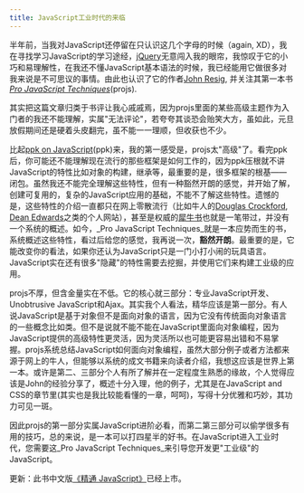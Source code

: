 ```yaml
---
title: JavaScript工业时代的来临
---
```

半年前，当我对JavaScript还停留在只认识这几个字母的时候（again, XD），我在寻找学习JavaScript的学习途经，[jQuery][0]无意闯入我的眼帘，我惊叹于它的小巧和易理解性，在我还不懂JavaScript基本语法的时候，我已经能用它做很多对我来说是不可思议的事情。由此也认识了它的作者[John Resig][1], 并关注其第一本书[_Pro JavaScript Techniques_][2](projs).

其实把这篇文章归类于书评让我心戚戚焉，因为projs里面的某些高级主题作为入门者的我还不能理解，实属"无法评论"，若夸夸其谈恐会贻笑大方，虽如此，元旦放假期间还是硬着头皮翻完，虽不能一一理顺，但收获也不少。

比起[ppk on JavaScript][3](ppk)来，我的第一感受是，projs太"高级"了。看完ppk后，你可能还不能理解现在流行的那些框架是如何工作的，因为ppk压根就不讲JavaScript的特性比如对象的构建，继承等，最重要的是，很多框架的根基——闭包。虽然我还不能完全理解这些特性，但有一种豁然开朗的感觉，并开始了解，创建可复用的，复杂的JavaScript应用的基础，不能不了解这些特性。遗憾的是，这些特性的介绍一直都只在网上零散流行（比如牛人的[Douglas Crockford][4], [Dean Edwards][5]之类的个人网站），甚至是权威的[犀牛书][6]也就是一笔带过，并没有一个系统的概述。如今，_Pro JavaScript Techniques_就是一本应势而生的书，系统概述这些特性，看过后给您的感觉，我再说一次，**豁然开朗**。最重要的是，它能改变你的看法，如果你还认为JavaScript只是一门小打小闹的玩具语言。JavaScript实在还有很多"隐藏"的特性需要去挖掘，并使用它们来构建工业级的应用。

projs不厚，但含金量实在不低。它的核心就三部分：专业JavaScript开发、Unobtrusive JavaScript和Ajax。其实我个人看法，精华应该是第一部分。有人说JavaScript是基于对象但不是面向对象的语言，因为它没有传统面向对象语言的一些概念比如类。但不是说就不能不能在JavaScript里面向对象编程，因为JavaScript提供的高级特性更灵活，因为灵活所以也可能更容易出错和不易掌握。projs系统总结JavaScript如何面向对象编程，虽然大部分例子或者方法都来源于网上的牛人，但能够以系统的成文书籍来向读者介绍，我想这应该是世界上第一本。或许是第二、三部分个人有所了解并在一定程度生熟悉的缘故，个人觉得应该是John的经验分享了，概述十分入理，他的例子，尤其是在JavaScript and CSS的章节里(其实也是我比较能看懂的一章，呵呵)，写得十分优雅和巧妙，其功力可见一斑。

因此projs的第一部分实属JavaScript进阶必看，而第二第三部分可以偷学很多有用的技巧，总的来说，是一本可以打四星半的好书。在JavaScript进入工业时代，您需要这_Pro JavaScript Techniques_来引导您开发更"工业级"的JavaScript。

更新：此书中文版[《精通 JavaScript》][7]已经上市。

[0]: http://jquery.com/
[1]: http://ejohn.org/
[2]: http://jspro.org/
[3]: http://www.quirksmode.org/book/
[4]: http://www.crockford.com/ 
[5]: http://dean.edwards.name/
[6]: http://oreilly.com.cn/book.php?bn=7-111-11091-9
[7]: http://realazy.com/jspro
